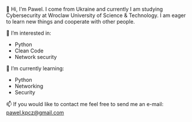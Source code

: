 👋 Hi, I'm Pawel.
I come from Ukraine and currently I am studying Cybersecurity at Wroclaw University of Science & Technology.
I am eager to learn new things and cooperate with other people.

👀 I’m interested in:

- Python
- Clean Code
- Network security

🌱 I’m currently learning:

- Python
- Networking
- Security

📫 If you would like to contact me feel free to send me an e-mail: pawel.kpcz@gmail.com
